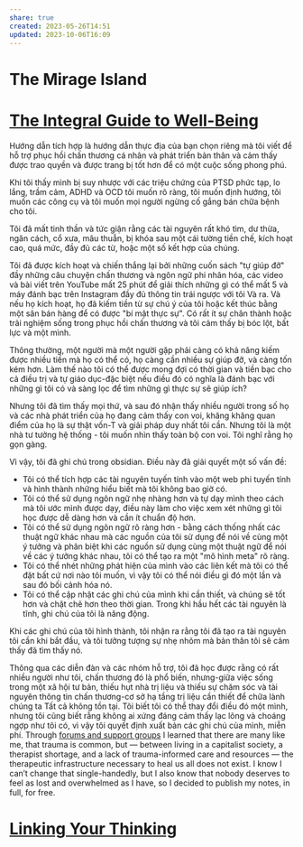 ```yaml
---
share: true
created: 2023-05-26T14:51
updated: 2023-10-06T16:09
---
```

# The Mirage Island 

# [The Integral Guide to Well-Being](https://integralguide.com/%E2%AD%90%EF%B8%8F+Start+Here/About)
Hướng dẫn tích hợp là hướng dẫn thực địa của bạn chọn riêng mà tôi viết để hỗ trợ phục hồi chấn thương cá nhân và phát triển bản thân và cảm thấy được trao quyền và được trang bị tốt hơn để có một cuộc sống phong phú.

Khi tôi thấy mình bị suy nhược với các triệu chứng của PTSD phức tạp, lo lắng, trầm cảm, ADHD và OCD tôi muốn rõ ràng, tôi muốn định hướng, tôi muốn các công cụ và tôi muốn mọi người ngừng cố gắng bán chữa bệnh cho tôi.

Tôi đã mất tinh thần và tức giận rằng các tài nguyên rất khó tìm, dư thừa, ngăn cách, cổ xưa, mâu thuẫn, bị khóa sau một cái tường tiền chế, kích hoạt cao, quá mức, đầy đủ các từ, hoặc một số kết hợp của chúng.

Tôi đã được kích hoạt và chiến thắng lại bởi những cuốn sách "tự giúp đỡ" đầy những câu chuyện chấn thương và ngôn ngữ phi nhân hóa, các video và bài viết trên YouTube mất 25 phút để giải thích những gì có thể mất 5 và máy đánh bạc trên Instagram đầy đủ thông tin trái ngược với tôi Và ra. Và nếu họ kích hoạt, họ đã kiếm tiền từ sự chú ý của tôi hoặc kết thúc bằng một sân bán hàng để có được "bí mật thực sự". Có rất ít sự chân thành hoặc trải nghiệm sống trong phục hồi chấn thương và tôi cảm thấy bị bóc lột, bất lực và một mình.

Thông thường, một người mà một người gặp phải càng có khả năng kiếm được nhiều tiền mà họ có thể có, họ càng cần nhiều sự giúp đỡ, và càng tốn kém hơn. Làm thế nào tôi có thể được mong đợi có thời gian và tiền bạc cho cả điều trị và tự giáo dục-đặc biệt nếu điều đó có nghĩa là đánh bạc với những gì tôi có và sàng lọc để tìm những gì thực sự sẽ giúp ích?

Nhưng tôi đã tìm thấy mọi thứ, và sau đó nhận thấy nhiều người trong số họ và các nhà phát triển của họ đang cảm thấy con voi, khăng khăng quan điểm của họ là sự thật vốn-T và giải pháp duy nhất tôi cần. Nhưng tôi là một nhà tư tưởng hệ thống - tôi muốn nhìn thấy toàn bộ con voi. Tôi nghĩ rằng họ gọn gàng.

Vì vậy, tôi đã ghi chú trong obsidian. Điều này đã giải quyết một số vấn đề:

 - Tôi có thể tích hợp các tài nguyên tuyến tính vào một web phi tuyến tính và hình thành những hiểu biết mà tôi không bao giờ có.
 - Tôi có thể sử dụng ngôn ngữ nhẹ nhàng hơn và tự dạy mình theo cách mà tôi ước mình được dạy, điều này làm cho việc xem xét những gì tôi học được dễ dàng hơn và cần ít chuẩn độ hơn.
 - Tôi có thể sử dụng ngôn ngữ rõ ràng hơn - bằng cách thống nhất các thuật ngữ khác nhau mà các nguồn của tôi sử dụng để nói về cùng một ý tưởng và phân biệt khi các nguồn sử dụng cùng một thuật ngữ để nói về các ý tưởng khác nhau, tôi có thể tạo ra một "mô hình meta" rõ ràng.
 - Tôi có thể nhét những phát hiện của mình vào các liên kết mà tôi có thể đặt bất cứ nơi nào tôi muốn, vì vậy tôi có thể nói điều gì đó một lần và sau đó bối cảnh hóa nó.
 - Tôi có thể cập nhật các ghi chú của mình khi cần thiết, và chúng sẽ tốt hơn và chặt chẽ hơn theo thời gian. Trong khi hầu hết các tài nguyên là tĩnh, ghi chú của tôi là năng động.

Khi các ghi chú của tôi hình thành, tôi nhận ra rằng tôi đã tạo ra tài nguyên tôi cần khi bắt đầu, và tôi tưởng tượng sự nhẹ nhõm mà bản thân tôi sẽ cảm thấy đã tìm thấy nó.

Thông qua các diễn đàn và các nhóm hỗ trợ, tôi đã học được rằng có rất nhiều người như tôi, chấn thương đó là phổ biến, nhưng-giữa việc sống trong một xã hội tư bản, thiếu hụt nhà trị liệu và thiếu sự chăm sóc và tài nguyên thông tin chấn thương-cơ sở hạ tầng trị liệu cần thiết để chữa lành chúng ta Tất cả không tồn tại. Tôi biết tôi có thể thay đổi điều đó một mình, nhưng tôi cũng biết rằng không ai xứng đáng cảm thấy lạc lõng và choáng ngợp như tôi có, vì vậy tôi quyết định xuất bản các ghi chú của mình, miễn phí.
Through [forums and support groups](https://integralguide.com/50+Permanent+Notes/Supporting+Notes/Support+Groups) I learned that there are many like me, that trauma is common, but — between living in a capitalist society, a therapist shortage, and a lack of trauma-informed care and resources — the therapeutic infrastructure necessary to heal us all does not exist. I know I can’t change that single-handedly, but I also know that nobody deserves to feel as lost and overwhelmed as I have, so I decided to publish my notes, in full, for free.
# [Linking Your Thinking](https://notes.linkingyourthinking.com)
